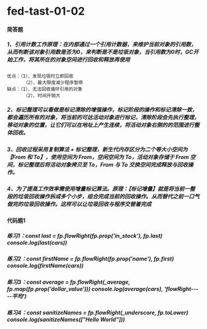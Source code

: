 # fed-tast-01-02

#### 简答题
##### 1、引用计数工作原理：在内部通过一个引用计数器，来维护当前对象的引用数，从而判断该对象引用数是否为0，来判断是不是垃圾对象，当引用数为0时，GC开始工作，将其所在的对象空间进行回收和释放再使用
    优点：（1）、发现垃圾时立即回收
          （2）、最大限度减少程序暂停
    缺点：（1）、无法回收循环引用的对象 
          （2）、时间开销大
##### 2、标记整理可以看做是标记清除的增强操作，标记阶段的操作和标记清除一致，都会遍历所有的对象，将当前的可达活动对象进行标记，清除阶段会先执行整理，移动对象的位置，让它们可以在地址上产生连续，将活动对象右侧的的范围进行整体回收。
##### 3、回收过程采用复制算法 + 标记整理，新生代内存区分为二个等大小空间为【From 和 To】，使用空间为 From，空闲空间为 To，活动对象存储于 From 空间，标记整理后将活动对象拷贝至 To，From 与 To 交换空间完成释放与回收操作。
##### 4、为了提高工作效率需使用增量标记算法。原理：【标记增量】就是将当前一整段的垃圾回收操作拆成多个小步，组合完成当前的回收操作。从而替代之前一口气做完的垃圾回收操作。这样可以让垃圾回收与程序交替着完成

#### 代码题1
##### 练习1：const last = fp.flowRight(fp.prop('in_stock'), fp.last) console.log(last(cars))
##### 练习2：const firstName = fp.flowRight(fp.prop('name'), fp.first) console.log(firstName(cars))
##### 练习3：const average = fp.flowRight(_average, fp.map(fp.prop('dollar_value'))) console.log(average(cars), 'flowRight-----平均')
##### 练习4：const sanitizeNames = fp.flowRight(_underscore, fp.toLower) console.log(sanitizeNames(["Hello World"]))
